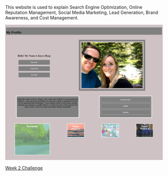 This website is used to explain Search Engine Optimization, Online Reputation Management, Social Media Marketing, Lead Generation, Brand Awareness, and Cost Management. 

<img src="Screenshot.png"></img>

<a href="https://kayceheap.github.io/Week2Challenge/">Week 2 Challenge</a>